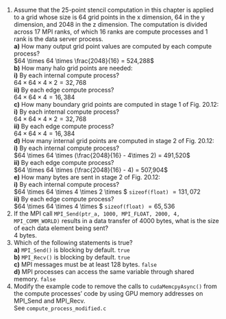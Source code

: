 1) Assume that the 25-point stencil computation in this chapter is applied to a grid whose size is 64 grid points in the x dimension, 64 in the y dimension, and 2048 in the z dimension. The computation is divided across 17 MPI ranks, of which 16 ranks are compute processes and 1 rank is the data server process.  
    **a)** How many output grid point values are computed by each compute process?  
    $64 \times 64 \times \frac{2048}{16} = 524,288$  
    **b)** How many halo grid points are needed:  
        **i)** By each internal compute process?  
        $64 \times 64 \times 4 \times 2 = 32,768$  
        **ii)** By each edge compute process?  
        $64 \times 64 \times 4 = 16,384$  
    **c)** How many boundary grid points are computed in stage 1 of Fig. 20.12:  
        **i)** By each internal compute process?  
        $64 \times 64 \times 4 \times 2 = 32,768$  
        **ii)** By each edge compute process?  
        $64 \times 64 \times 4 = 16,384$  
    **d)** How many internal grid points are computed in stage 2 of Fig. 20.12:  
        **i)** By each internal compute process?  
        $64 \times 64 \times (\frac{2048}{16} - 4\times 2) = 491,520$  
        **ii)** By each edge compute process?  
        $64 \times 64 \times (\frac{2048}{16} - 4) = 507,904$  
    **e)** How many bytes are sent in stage 2 of Fig. 20.12:  
        **i)** By each internal compute process?  
        $64 \times 64 \times 4 \times 2 \times $ `sizeof(float)` $= 131,072$  
        **ii)** By each edge compute process?  
        $64 \times 64 \times 4 \times $ `sizeof(float)` $= 65,536$  
2) If the MPI call `MPI_Send(ptr_a, 1000, MPI_FLOAT, 2000, 4, MPI_COMM_WORLD)` results in a data transfer of 4000 bytes, what is the size of each data element being sent?  
    4 bytes.
3) Which of the following statements is true?  
    **a)** `MPI_Send()` is blocking by default. `true`  
    **b)** `MPI_Recv()` is blocking by default. `true`  
    **c)** MPI messages must be at least 128 bytes. `false`  
    **d)** MPI processes can access the same variable through shared memory. `false`  
4) Modify the example code to remove the calls to `cudaMemcpyAsync()` from the compute processes’ code by using GPU memory addresses on MPI_Send and MPI_Recv.  
See `compute_process_modified.c`  